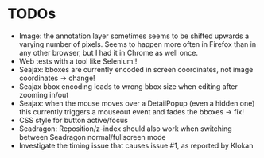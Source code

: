 # TODOs

* Image: the annotation layer sometimes seems to be shifted upwards a varying number of pixels. Seems
  to happen more often in Firefox than in any other browser, but I had it in Chrome as well once.
* Web tests with a tool like Selenium!!
* Seajax: bboxes are currently encoded in screen coordinates, not image 
  coordinates -> change!
* Seajax bbox encoding leads to wrong bbox size when editing after zooming
  in/out
* Seajax: when the mouse moves over a DetailPopup (even a hidden one) this currently
  triggers a mouseout event and fades the bboxes -> fix!
* CSS style for button active/focus
* Seadragon: Reposition/z-index should also work when switching between 
  Seadragon normal/fullscreen mode
* Investigate the timing issue that causes issue #1, as reported by Klokan
